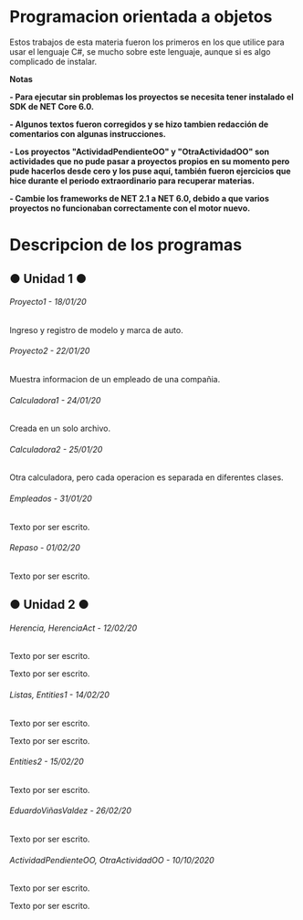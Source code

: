 # Programacion orientada a objetos

<!----Descripción---->
Estos trabajos de esta materia fueron los primeros en los que utilice para usar el lenguaje C#, se mucho sobre este lenguaje, aunque si es algo complicado de instalar.
<!----Separador de la descripción---->

<!----Notas---->
**Notas**

**- Para ejecutar sin problemas los proyectos se necesita tener instalado el SDK de NET Core 6.0.**

**- Algunos textos fueron corregidos y se hizo tambien redacción de comentarios con algunas instrucciones.**

**- Los proyectos "ActividadPendienteOO" y "OtraActividadOO" son actividades que no pude pasar a proyectos propios en su momento pero pude hacerlos desde cero y los puse aquí, también fueron ejercicios que hice durante el periodo extraordinario para recuperar materias.**

**- Cambie los frameworks de NET 2.1 a NET 6.0, debido a que varios proyectos no funcionaban correctamente con el motor nuevo.**
<!----Separador de las notas---->

<!----Directorio con descripcion de los programas---->
# Descripcion de los programas
## ● Unidad 1 ●
###### Proyecto1 - 18/01/20
Ingreso y registro de modelo y marca de auto. 

<!----Separador---->

###### Proyecto2 - 22/01/20
Muestra informacion de un empleado de una compañia.

<!----Separador---->

###### Calculadora1 - 24/01/20
Creada en un solo archivo.

<!----Separador---->

###### Calculadora2 - 25/01/20
Otra calculadora, pero cada operacion es separada en diferentes clases.

<!----Separador---->

###### Empleados - 31/01/20
Texto por ser escrito.

<!----Separador---->

###### Repaso - 01/02/20
Texto por ser escrito.

## ● Unidad 2 ●
###### Herencia, HerenciaAct - 12/02/20
Texto por ser escrito.

<!--Separador-->

Texto por ser escrito.

<!----Separador---->

###### Listas, Entities1 - 14/02/20
Texto por ser escrito.

<!--Separador-->

Texto por ser escrito.

<!----Separador---->

###### Entities2 - 15/02/20
Texto por ser escrito.

<!----Separador---->

###### EduardoViñasValdez - 26/02/20
Texto por ser escrito.

<!----Separador---->

###### ActividadPendienteOO, OtraActividadOO - 10/10/2020
Texto por ser escrito.

<!--Separador-->

Texto por ser escrito.
<!----Separador del directorio con descripcion de los programas---->

<!----
###### MetodoGetSet - 03/20
---->